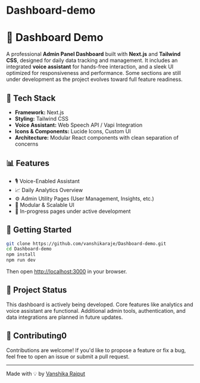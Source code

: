 # Dashboard-demo
# 🧠 Dashboard Demo

A professional **Admin Panel Dashboard** built with **Next.js** and **Tailwind CSS**, designed for daily data tracking and management. It includes an integrated **voice assistant** for hands-free interaction, and a sleek UI optimized for responsiveness and performance. Some sections are still under development as the project evolves toward full feature readiness.

## 🚀 Tech Stack

- **Framework:** Next.js  
- **Styling:** Tailwind CSS  
- **Voice Assistant:** Web Speech API / Vapi Integration  
- **Icons & Components:** Lucide Icons, Custom UI  
- **Architecture:** Modular React components with clean separation of concerns

## 📊 Features

- 🎙️ Voice-Enabled Assistant  
- 📈 Daily Analytics Overview  
- ⚙️ Admin Utility Pages (User Management, Insights, etc.)  
- 🧩 Modular & Scalable UI  
- 🔄 In-progress pages under active development

## 📁 Getting Started

```bash
git clone https://github.com/vanshikaraje/Dashboard-demo.git
cd Dashboard-demo
npm install
npm run dev
```

Then open [http://localhost:3000](http://localhost:3000) in your browser.

## 📌 Project Status

This dashboard is actively being developed. Core features like analytics and voice assistant are functional. Additional admin tools, authentication, and data integrations are planned in future updates.

## 🤝 Contributing0

Contributions are welcome! If you'd like to propose a feature or fix a bug, feel free to open an issue or submit a pull request.


---

Made with 💡 by [Vanshika Rajput](https://github.com/vanshikaraje)
